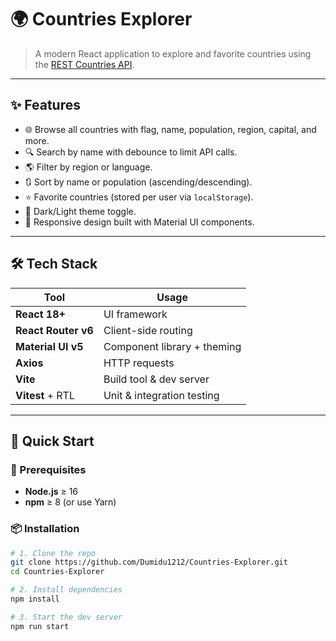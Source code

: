 # 🌍 Countries Explorer

> A modern React application to explore and favorite countries using the [REST Countries API](https://restcountries.com/).

---

## ✨ Features

- 🌐 Browse all countries with flag, name, population, region, capital, and more.
- 🔍 Search by name with debounce to limit API calls.
- 🌎 Filter by region or language.
- 🔃 Sort by name or population (ascending/descending).
- ⭐ Favorite countries (stored per user via `localStorage`).
- 🌙 Dark/Light theme toggle.
- 📱 Responsive design built with Material UI components.

---

## 🛠️ Tech Stack

| Tool                | Usage                             |
|---------------------|-----------------------------------|
| **React 18+**        | UI framework                     |
| **React Router v6**  | Client-side routing               |
| **Material UI v5**   | Component library + theming       |
| **Axios**            | HTTP requests                     |
| **Vite**             | Build tool & dev server           |
| **Vitest** + RTL     | Unit & integration testing        |

---

## 🚀 Quick Start

### 🔧 Prerequisites

- **Node.js** ≥ 16
- **npm** ≥ 8 (or use Yarn)

### 📦 Installation

```bash
# 1. Clone the repo
git clone https://github.com/Dumidu1212/Countries-Explorer.git
cd Countries-Explorer

# 2. Install dependencies
npm install

# 3. Start the dev server
npm run start
